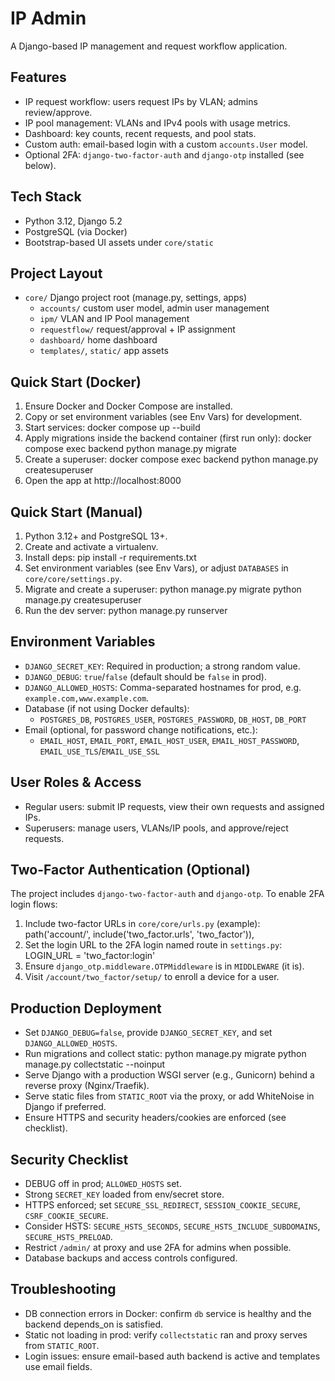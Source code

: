 IP Admin
========

A Django-based IP management and request workflow application.

Features
--------

- IP request workflow: users request IPs by VLAN; admins review/approve.
- IP pool management: VLANs and IPv4 pools with usage metrics.
- Dashboard: key counts, recent requests, and pool stats.
- Custom auth: email-based login with a custom `accounts.User` model.
- Optional 2FA: `django-two-factor-auth` and `django-otp` installed (see below).

Tech Stack
----------

- Python 3.12, Django 5.2
- PostgreSQL (via Docker)
- Bootstrap-based UI assets under `core/static`

Project Layout
--------------

- `core/` Django project root (manage.py, settings, apps)
  - `accounts/` custom user model, admin user management
  - `ipm/` VLAN and IP Pool management
  - `requestflow/` request/approval + IP assignment
  - `dashboard/` home dashboard
  - `templates/`, `static/` app assets

Quick Start (Docker)
--------------------

1. Ensure Docker and Docker Compose are installed.
2. Copy or set environment variables (see Env Vars) for development.
3. Start services:
   docker compose up --build
4. Apply migrations inside the backend container (first run only):
   docker compose exec backend python manage.py migrate
5. Create a superuser:
   docker compose exec backend python manage.py createsuperuser
6. Open the app at http://localhost:8000

Quick Start (Manual)
--------------------

1. Python 3.12+ and PostgreSQL 13+.
2. Create and activate a virtualenv.
3. Install deps:
   pip install -r requirements.txt
4. Set environment variables (see Env Vars), or adjust `DATABASES` in `core/core/settings.py`.
5. Migrate and create a superuser:
   python manage.py migrate
   python manage.py createsuperuser
6. Run the dev server:
   python manage.py runserver

Environment Variables
---------------------

- `DJANGO_SECRET_KEY`: Required in production; a strong random value.
- `DJANGO_DEBUG`: `true`/`false` (default should be `false` in prod).
- `DJANGO_ALLOWED_HOSTS`: Comma-separated hostnames for prod, e.g. `example.com,www.example.com`.
- Database (if not using Docker defaults):
  - `POSTGRES_DB`, `POSTGRES_USER`, `POSTGRES_PASSWORD`, `DB_HOST`, `DB_PORT`
- Email (optional, for password change notifications, etc.):
  - `EMAIL_HOST`, `EMAIL_PORT`, `EMAIL_HOST_USER`, `EMAIL_HOST_PASSWORD`, `EMAIL_USE_TLS`/`EMAIL_USE_SSL`

User Roles & Access
-------------------

- Regular users: submit IP requests, view their own requests and assigned IPs.
- Superusers: manage users, VLANs/IP pools, and approve/reject requests.

Two-Factor Authentication (Optional)
------------------------------------

The project includes `django-two-factor-auth` and `django-otp`. To enable 2FA login flows:

1. Include two-factor URLs in `core/core/urls.py` (example):
   path('account/', include('two_factor.urls', 'two_factor')),
2. Set the login URL to the 2FA login named route in `settings.py`:
   LOGIN_URL = 'two_factor:login'
3. Ensure `django_otp.middleware.OTPMiddleware` is in `MIDDLEWARE` (it is).
4. Visit `/account/two_factor/setup/` to enroll a device for a user.

Production Deployment
---------------------

- Set `DJANGO_DEBUG=false`, provide `DJANGO_SECRET_KEY`, and set `DJANGO_ALLOWED_HOSTS`.
- Run migrations and collect static:
  python manage.py migrate
  python manage.py collectstatic --noinput
- Serve Django with a production WSGI server (e.g., Gunicorn) behind a reverse proxy (Nginx/Traefik).
- Serve static files from `STATIC_ROOT` via the proxy, or add WhiteNoise in Django if preferred.
- Ensure HTTPS and security headers/cookies are enforced (see checklist).

Security Checklist
------------------

- DEBUG off in prod; `ALLOWED_HOSTS` set.
- Strong `SECRET_KEY` loaded from env/secret store.
- HTTPS enforced; set `SECURE_SSL_REDIRECT`, `SESSION_COOKIE_SECURE`, `CSRF_COOKIE_SECURE`.
- Consider HSTS: `SECURE_HSTS_SECONDS`, `SECURE_HSTS_INCLUDE_SUBDOMAINS`, `SECURE_HSTS_PRELOAD`.
- Restrict `/admin/` at proxy and use 2FA for admins when possible.
- Database backups and access controls configured.

Troubleshooting
---------------

- DB connection errors in Docker: confirm `db` service is healthy and the backend depends_on is satisfied.
- Static not loading in prod: verify `collectstatic` ran and proxy serves from `STATIC_ROOT`.
- Login issues: ensure email-based auth backend is active and templates use email fields.

